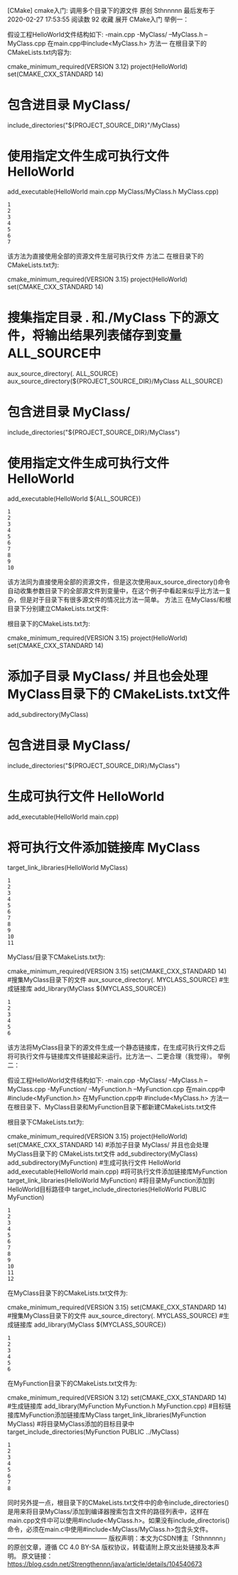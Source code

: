 [CMake] cmake入门: 调用多个目录下的源文件
原创 Sthnnnnn 最后发布于2020-02-27 17:53:55 阅读数 92 收藏
展开
CMake入门
举例一：

假设工程HelloWorld文件结构如下:
-main.cpp
-MyClass/
–MyClass.h
–MyClass.cpp
在main.cpp中include<MyClass.h>
方法一 在根目录下的CMakeLists.txt内容为:

cmake_minimum_required(VERSION 3.12)
project(HelloWorld)
set(CMAKE_CXX_STANDARD 14)  
# 包含进目录 MyClass/  
include_directories("${PROJECT_SOURCE_DIR}"/MyClass)  
# 使用指定文件生成可执行文件 HelloWorld  
add_executable(HelloWorld main.cpp MyClass/MyClass.h MyClass.cpp)  

    1
    2
    3
    4
    5
    6
    7

该方法为直接使用全部的资源文件生层可执行文件
方法二 在根目录下的CMakeLists.txt为:

cmake_minimum_required(VERSION 3.15)
project(HelloWorld)
set(CMAKE_CXX_STANDARD 14)
# 搜集指定目录 . 和./MyClass 下的源文件，将输出结果列表储存到变量ALL_SOURCE中
aux_source_directory(. ALL_SOURCE)
aux_source_directory(${PROJECT_SOURCE_DIR}/MyClass ALL_SOURCE)
# 包含进目录 MyClass/
include_directories("${PROJECT_SOURCE_DIR}/MyClass")
# 使用指定文件生成可执行文件 HelloWorld
add_executable(HelloWorld ${ALL_SOURCE})

    1
    2
    3
    4
    5
    6
    7
    8
    9
    10

该方法同为直接使用全部的资源文件，但是这次使用aux_source_directory()命令自动收集参数目录下的全部源文件到变量中，在这个例子中看起来似乎比方法一复杂，但是对于目录下有很多源文件的情况比方法一简单。
方法三 在MyClass/和根目录下分别建立CMakeLists.txt文件:

根目录下的CMakeLists.txt为:

cmake_minimum_required(VERSION 3.15)
project(HelloWorld)
set(CMAKE_CXX_STANDARD 14)
# 添加子目录 MyClass/ 并且也会处理 MyClass目录下的 CMakeLists.txt文件
add_subdirectory(MyClass)
# 包含进目录 MyClass/
include_directories("${PROJECT_SOURCE_DIR}/MyClass")
# 生成可执行文件 HelloWorld
add_executable(HelloWorld main.cpp)
# 将可执行文件添加链接库 MyClass
target_link_libraries(HelloWorld MyClass)

    1
    2
    3
    4
    5
    6
    7
    8
    9
    10
    11

MyClass/目录下CMakeLists.txt为:

cmake_minimum_required(VERSION 3.15)
set(CMAKE_CXX_STANDARD 14)
#搜集MyClass目录下的文件
aux_source_directory(. MYCLASS_SOURCE)
#生成链接库
add_library(MyClass ${MYCLASS_SOURCE})

    1
    2
    3
    4
    5
    6

该方法将MyClass目录下的源文件生成一个静态链接库，在生成可执行文件之后将可执行文件与链接库文件链接起来运行。比方法一、二更合理（我觉得）。
举例二：

假设工程HelloWorld文件结构如下:
-main.cpp
-MyClass/
–MyClass.h
–MyClass.cpp
-MyFunction/
–MyFunction.h
–MyFunction.cpp
在main.cpp中 #include<MyFunction.h>
在MyFunction.cpp中 #include<MyClass.h>
方法一 在根目录下、MyClass目录和MyFunction目录下都新建CMakeLists.txt文件

根目录下CMakeLists.txt为:

cmake_minimum_required(VERSION 3.15)
project(HelloWorld)
set(CMAKE_CXX_STANDARD 14)
#添加子目录 MyClass/ 并且也会处理 MyClass目录下的 CMakeLists.txt文件
add_subdirectory(MyClass)
add_subdirectory(MyFunction)
#生成可执行文件 HelloWorld
add_executable(HelloWorld main.cpp)
#将可执行文件添加链接库MyFunction
target_link_libraries(HelloWorld MyFunction)
#将目录MyFunction添加到HelloWorld目标路径中
target_include_directories(HelloWorld PUBLIC MyFunction)

    1
    2
    3
    4
    5
    6
    7
    8
    9
    10
    11
    12

在MyClass目录下的CMakeLists.txt文件为:

cmake_minimum_required(VERSION 3.15)
set(CMAKE_CXX_STANDARD 14)
#搜集MyClass目录下的文件
aux_source_directory(. MYCLASS_SOURCE)
#生成链接库
add_library(MyClass ${MYCLASS_SOURCE})

    1
    2
    3
    4
    5
    6

在MyFunction目录下的CMakeLists.txt文件为:

 cmake_minimum_required(VERSION 3.12)
set(CMAKE_CXX_STANDARD 14)
#生成链接库
add_library(MyFunction MyFunction.h MyFunction.cpp)
#目标链接库MyFunction添加链接库MyClass
target_link_libraries(MyFunction MyClass)
#将目录MyClass添加的目标目录中
target_include_directories(MyFunction PUBLIC ../MyClass)

    1
    2
    3
    4
    5
    6
    7
    8

同时另外提一点，根目录下的CMakeLists.txt文件中的命令include_directories()是用来将目录MyClass/添加到编译器搜索包含文件的路径列表中，这样在main.cpp文件中可以使用#include<MyClass.h>。如果没有include_directoris()命令，必须在main.c中使用#include<MyClass/MyClass.h>包含头文件。
————————————————
版权声明：本文为CSDN博主「Sthnnnnn」的原创文章，遵循 CC 4.0 BY-SA 版权协议，转载请附上原文出处链接及本声明。
原文链接：https://blog.csdn.net/Strengthennn/java/article/details/104540673